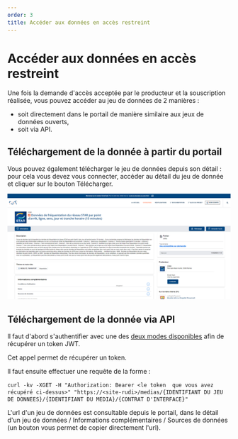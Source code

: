 ```yaml
---
order: 3
title: Accéder aux données en accès restreint
---
```


# Accéder aux données en accès restreint

Une fois la demande d'accès acceptée par le producteur et la souscription réalisée, vous pouvez accéder au jeu de données de 2 manières :
* soit directement dans le portail de manière similaire aux jeux de données ouverts,
* soit via API.

## Téléchargement de la donnée à partir du portail

Vous pouvez également télécharger le jeu de données depuis son détail : pour cela vous devez vous connecter, accéder au détail du jeu de donnée et cliquer sur le bouton Télécharger.

![Télécharger depuis le portail](/assets/images/restricted-data/download.png)

## Téléchargement de la donnée via API

Il faut d'abord s'authentifier avec une des [deux modes disponibles](../_authentification/authentification.md) afin de récupérer un token JWT.

Cet appel permet de récupérer un token.

Il faut ensuite effectuer une requête de la forme :

```
curl -kv -XGET -H "Authorization: Bearer <le token  que vous avez récupéré ci-dessus>" "https://<site-rudi>/medias/{IDENTIFIANT DU JEU DE DONNEES}/{IDENTIFIANT DU MEDIA}/{CONTRAT D'INTERFACE}"
```

L'url d'un jeu de données est consultable depuis le portail, dans le détail d'un jeu de données / Informations complémentaires / Sources de données (un bouton vous permet de copier directement l'url).



